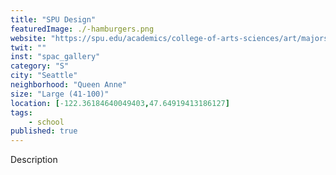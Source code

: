```yaml
---
title: "SPU Design"
featuredImage: ./-hamburgers.png
website: "https://spu.edu/academics/college-of-arts-sciences/art/majors-programs/visual-communication"
twit: ""
inst: "spac_gallery"
category: "S"
city: "Seattle"
neighborhood: "Queen Anne"
size: "Large (41-100)"
location: [-122.36184640049403,47.64919413186127]
tags:
    - school
published: true
---
```


Description
